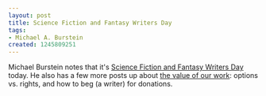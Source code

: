 ```yaml
---
layout: post
title: Science Fiction and Fantasy Writers Day
tags:
- Michael A. Burstein
created: 1245809251
---
```

Michael Burstein notes that it's [Science Fiction and Fantasy Writers Day](http://mabfan.livejournal.com/441609.html) today.  He also has a few more posts up about [the value of our work](http://mabfan.livejournal.com/tag/the+value+of+our+work): options vs. rights, and how to beg (a writer) for donations.
